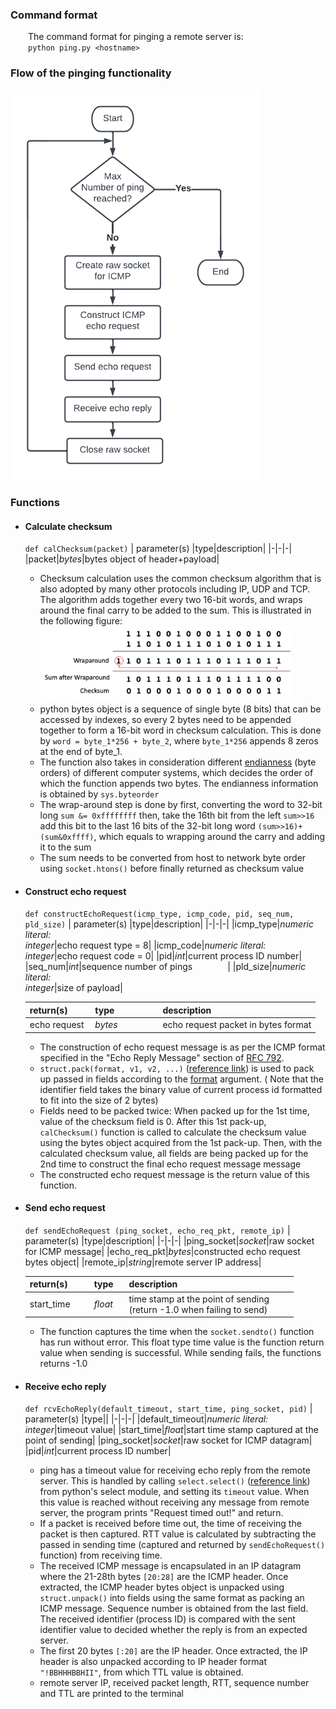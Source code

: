 ### Command format

&emsp;&emsp;The command format for pinging a remote server is:\
&emsp;&emsp;`python ping.py <hostname>`

### Flow of the pinging functionality

<img src="https://github.com/claudiatang/network_programming_python/blob/main/ping/img/ping_flow_chart.png"  width="400" height="auto">

### Functions

- #### Calculate checksum

  `def calChecksum(packet)`
  | parameter(s) |type|description|
  |-|-|-|
  |packet|_bytes_|bytes object of header+payload|
  - Checksum calculation uses the common checksum algorithm that is also adopted by many other protocols including IP, UDP and TCP.
  The algorithm adds together every two 16-bit words, and wraps around the final carry to be added to the sum. This is illustrated in the following figure:
  <br><img src="https://github.com/claudiatang/network_programming_python/blob/main/ping/img/checksum_algorithm.png" width="400" height="auto"><br>
  - python bytes object is a sequence of single byte (8 bits) that can be accessed by indexes, so every 2 bytes need to be appended together to form a 16-bit word in checksum calculation.
  This is done by ```word = byte_1*256 + byte_2```, where ```byte_1*256``` appends 8 zeros at the end of byte_1.
  - The function also takes in consideration different [endianness]("https://getkt.com/blog/endianness-little-endian-vs-big-endian/") (byte orders) of different computer systems, which decides the order of which the function appends two bytes. The endianness information is obtained by ```sys.byteorder```
  - The wrap-around step is done by
  first, converting the word to 32-bit long ```sum &= 0xffffffff```
  then,  take the 16th bit from the left ```sum>>16```
  add this bit to the last 16 bits of the 32-bit long word ```(sum>>16)+(sum&0xffff)```, which equals to wrapping around the carry and adding it to the sum
  - The sum needs to be converted from host to network byte order using ```socket.htons()``` before finally returned as checksum value


- #### Construct echo request

  `def constructEchoRequest(icmp_type, icmp_code, pid, seq_num, pld_size)`
  | parameter(s) |type|description|
  |-|-|-|
  |icmp_type|_numeric literal:<br>integer_|echo request type = 8|
  |icmp_code|_numeric literal:<br>integer_|echo request code = 0|
  |pid|_int_|current process ID number|
  |seq_num|_int_|sequence number of pings&emsp;&emsp;&emsp;&emsp;|
  |pld_size|_numeric literal:<br>integer_|size of payload|
  
  |return(s)|type&emsp;&emsp;&emsp;&emsp;&ensp;|description|
  |-|-|-|
  |echo request&nbsp;|_bytes_|echo request packet in bytes format|

  - The construction of echo request message is as per the ICMP format specified in the "Echo Reply Message" section of [RFC 792](https://datatracker.ietf.org/doc/html/rfc792).
  - ```struct.pack(format, v1, v2, ...)``` ([reference link](https://docs.python.org/3/library/struct.html#struct.pack)) is used to pack up passed in fields according to the [format](https://docs.python.org/3/library/struct.html#format-characters) argument. ( Note that the identifier field takes the binary value of current process id formatted to fit into the size of 2 bytes)
  - Fields need to be packed twice:
  When packed up for the 1st time, value of the checksum field is 0.
  After this 1st pack-up, ```calChecksum()``` function is called to calculate the checksum value using the bytes object acquired from the 1st pack-up.
  Then, with the calculated checksum value, all fields are being packed up for the 2nd time to construct the final echo request message message
  - The constructed echo request message is the return value of this function.
  


- #### Send echo request

  `def sendEchoRequest (ping_socket, echo_req_pkt, remote_ip)`
  | parameter(s) |type|description|
  |-|-|-|
  |ping_socket|_socket_|raw socket for ICMP message|
  |echo_req_pkt|_bytes_|constructed echo request bytes object|
  |remote_ip|_string_|remote server IP address|

  |return(s)&emsp;&emsp;|type&ensp;&nbsp;|description|
  |-|-|-|
  |start_time|_float_|time stamp at the point of sending<br>(return -1.0 when failing to send)&emsp;&emsp;&ensp;|
  - The function captures the time when the ```socket.sendto()``` function has run without error. This float type time value is the function return value when sending is successful.
  While sending fails, the functions returns -1.0

- #### Receive echo reply
  `def rcvEchoReply(default_timeout, start_time, ping_socket, pid)`
  | parameter(s) |type||
  |-|-|-|
  |default_timeout|_numeric literal:<br>integer_|timeout value|
  |start_time|_float_|start time stamp captured at the point of sending|
  |ping_socket|_socket_|raw socket for ICMP datagram|
  |pid|_int_|current process ID number|
  - ping has a timeout value for receiving echo reply from the remote server.
  This is handled by calling ```select.select()``` ([reference link](https://docs.python.org/3/library/select.html#select.select)) from python's select module, and setting its ```timeout``` value.
  When this value is reached without receiving any message from remote server, the program prints "Request timed out!" and return.
  - If a packet is received before time out, the time of receiving the packet is then captured. RTT value is calculated by subtracting the passed in sending time (captured and returned by ```sendEchoRequest()``` function) from receiving time.
  -  The received ICMP message is encapsulated in an IP datagram where the 21-28th bytes ```[20:28]``` are the ICMP header. Once extracted, the ICMP header bytes object is unpacked using ```struct.unpack()``` into fields using the same format as packing an ICMP message.
  Sequence number is obtained from the last field.
  The received identifier (process ID) is compared with the sent identifier value to decided whether the reply is from an expected server.
  - The first 20 bytes ```[:20]``` are the IP header. Once extracted, the IP header is also unpacked according to IP header format ```"!BBHHHBBHII"```, from which TTL value is obtained.
  - remote server IP, received packet length, RTT, sequence number and TTL are printed to the terminal
